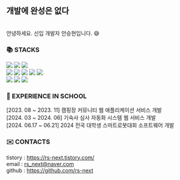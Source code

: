 
  <h2><b>개발에 완성은 없다</b></h2>
  <br>
  안녕하세요. 신입 개발자 안승현입니다. 😄


  <h3>📚 STACKS</h3>
  <div display=inline>
<img src="https://img.shields.io/badge/Backend-%23121011?style=for-the-badge">
  <img src="https://img.shields.io/badge/java-007396?style=for-the-badge&logo=java&logoColor=white"> <img src="https://img.shields.io/badge/spring-6DB33F?style=for-the-badge&logo=spring&logoColor=white"><br>
  <img src="https://img.shields.io/badge/Frontend-%23121011?style=for-the-badge"> 
  <img src="https://img.shields.io/badge/html5-66CC00?style=for-the-badge&logo=html5&logoColor=white"> <img src="https://img.shields.io/badge/javascript-F7DF1E?style=for-the-badge&logo=javascript&logoColor=black"> <img src="https://img.shields.io/badge/jsp-CC9900?style=for-the-badge&logo=jsp&logoColor=black"> <img src="https://img.shields.io/badge/css3-CCffff?style=for-the-badge&logo=css3&logoColor=black"><br>



<img src="https://img.shields.io/badge/database-%23121011?style=for-the-badge"> 
 <img src="https://img.shields.io/badge/oracle-F80000?style=for-the-badge&logo=oracle&logoColor=white"> 
  <img src="https://img.shields.io/badge/mysql-4479A1?style=for-the-badge&logo=mysql&logoColor=white">   
</div>

<h3>📖 EXPERIENCE IN SCHOOL</h3>
[2023. 08 ~ 2023. 11] 캠핑장 커뮤니티 웹 애플리케이션 서비스 개발 <br>
[2024. 03 ~ 2024. 06] 기숙사 심사 자동화 시스템 웹 서비스 개발 <br>
[2024. 06.17 ~ 06.21] 2024 전국 대학생 스마트로봇대회 소프트웨어 개발

<h3>✉️ CONTACTS </h3>

tistory : <a href="https://rs-next.tistory.com/">https://rs-next.tistory.com/</a><br>
email : rs_next@naver.com<br>
github : <a href="https://github.com/rs-next">https://github.com/rs-next</a><br>
